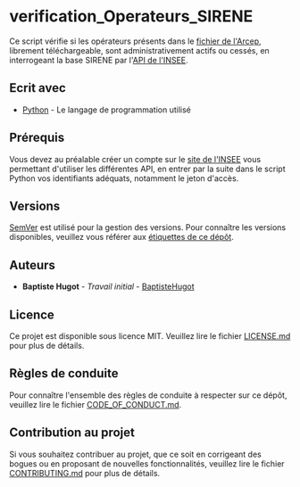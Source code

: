 # verification_Operateurs_SIRENE
Ce script vérifie si les opérateurs présents dans le [fichier de l'Arcep](https://www.data.gouv.fr/fr/datasets/identifiants-de-communications-electroniques/), librement téléchargeable, sont administrativement actifs ou cessés, en interrogeant la base SIRENE par l'[API de l'INSEE](https://api.insee.fr/catalogue/site/themes/wso2/subthemes/insee/pages/item-info.jag?name=Sirene&version=V3&provider=insee).

## Ecrit avec
* [Python](https://www.python.org/) - Le langage de programmation utilisé

## Prérequis
Vous devez au préalable créer un compte sur le [site de l'INSEE](https://api.insee.fr/catalogue/site/pages/list-apis.jag) vous permettant d'utiliser les différentes API, en entrer par la suite dans le script Python vos identifiants adéquats, notamment le jeton d'accès.

## Versions
[SemVer](http://semver.org/) est utilisé pour la gestion des versions. Pour connaître les versions disponibles, veuillez vous référer aux [étiquettes de ce dépôt](https://github.com/BaptisteHugot/verification_Operateurs_SIRENE/releases/).

## Auteurs
* **Baptiste Hugot** - *Travail initial* - [BaptisteHugot](https://github.com/BaptisteHugot)

## Licence
Ce projet est disponible sous licence MIT. Veuillez lire le fichier [LICENSE.md](LICENSE.md) pour plus de détails.

## Règles de conduite
Pour connaître l'ensemble des règles de conduite à respecter sur ce dépôt, veuillez lire le fichier [CODE_OF_CONDUCT.md](CODE_OF_CONDUCT.md).

## Contribution au projet
Si vous souhaitez contribuer au projet, que ce soit en corrigeant des bogues ou en proposant de nouvelles fonctionnalités, veuillez lire le fichier [CONTRIBUTING.md](CONTRIBUTING.md) pour plus de détails.